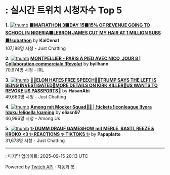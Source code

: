 # : 실시간 트위치 시청자수 Top 5

**1.** [![thumb](https://static-cdn.jtvnw.net/previews-ttv/live_user_kaicenat-320x180.jpg)](https://twitch.tv/KaiCenat)
**[🟧MAFIATHON 3🟧DAY 15🟧15% OF REVENUE GOING TO SCHOOL IN NIGERIA🟧LEBRON JAMES CUT MY HAIR AT 1 MILLION SUBS🟧!subathon](https://twitch.tv/KaiCenat)** by **KaiCenat**<br>107,188명 시청  - Just Chatting

**2.** [![thumb](https://static-cdn.jtvnw.net/previews-ttv/live_user_byilhann-320x180.jpg)](https://twitch.tv/byilhann)
**[MONTPELLIER - PARIS À PIED AVEC NICO, JOUR 8 | Collaboration commerciale !Revolut](https://twitch.tv/byilhann)** by **byilhann**<br>70,674명 시청  - IRL

**3.** [![thumb](https://static-cdn.jtvnw.net/previews-ttv/live_user_hasanabi-320x180.jpg)](https://twitch.tv/HasanAbi)
**[🙅‍♂️ELON HATES FREE SPEECH🙅‍♂️TRUMP SAYS THE LEFT IS BEING INVESTIGATED🚨MORE DETAILS ON KIRK KILLER🚨US WANTS TO REVOKE US PASSPORTS🚨](https://twitch.tv/HasanAbi)** by **HasanAbi**<br>49,660명 시청  - Just Chatting

**4.** [![thumb](https://static-cdn.jtvnw.net/previews-ttv/live_user_eliasn97-320x180.jpg)](https://twitch.tv/eliasn97)
**[Among mit Mocker Squad🤯🔥 | !tickets !iconleague !lyora !doku !eligella !gaming](https://twitch.tv/eliasn97)** by **eliasn97**<br>46,996명 시청  - Among Us

**5.** [![thumb](https://static-cdn.jtvnw.net/previews-ttv/live_user_papaplatte-320x180.jpg)](https://twitch.tv/Papaplatte)
**[✨ DUMM DRAUF GAMESHOW mit MERLE, BASTI, REEZE & KROKO <3 ✨  REACTIONS ✨ TIKTOKS ✨](https://twitch.tv/Papaplatte)** by **Papaplatte**<br>31,678명 시청  - Just Chatting


---
: 마지막 업데이트: 2025-09-15 20:13 UTC

Powered by [Twitch API](https://dev.twitch.tv/docs/api/reference) · 자동화 봇